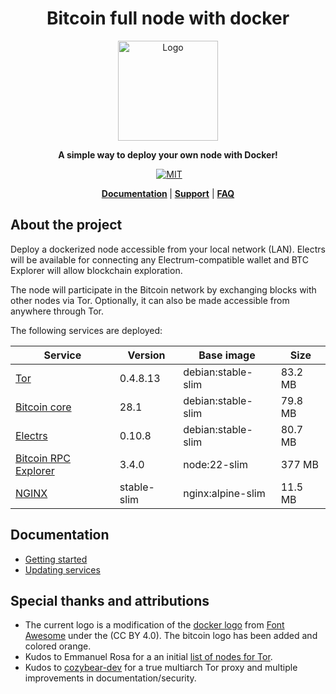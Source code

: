 <div align="center">
  <h1>Bitcoin full node with docker</h1>

  <img alt="Logo" src="./.doc/readme/logo.png" width="160"/>

  <p>
    <strong>A simple way to deploy your own node with Docker!</strong>
  </p>

  <p>
  <a href="https://github.com/reverse-hash/bitcoin-full-node-with-docker/actions/workflows/build.yml">
<img alt="" src="https://github.com/reverse-hash/bitcoin-full-node-with-docker/actions/workflows/build.yml/badge.svg"></a>
    <a href="./LICENSE.txt"><img alt="MIT" src="https://img.shields.io/badge/license-MIT-blue.svg"/></a>

  </p>

<strong><a href="#documentation">Documentation</a> </strong>
| <strong><a href="https://github.com/reverse-hash/bitcoin-full-node-with-docker/discussions">Support</a></strong>
| <strong><a href="./FAQ.md">FAQ</a></strong>

</div>

## About the project

Deploy a dockerized node accessible from your local network (LAN). Electrs will be available for connecting any Electrum-compatible wallet and BTC Explorer will allow blockchain exploration.

The node will participate in the Bitcoin network by exchanging blocks with other nodes via Tor. Optionally, it can also be made accessible from anywhere through Tor.

The following services are deployed:

| Service                                                                         | Version      | Base image         | Size    |
| ------------------------------------------------------------------------------- | ------------ | ------------------ | --------|
| <a href="https://gitlab.torproject.org/tpo/core/tor/">Tor</a>                   | 0.4.8.13     | debian:stable-slim | 83.2 MB |
| <a href="https://github.com/bitcoin/bitcoin">Bitcoin core</a>                   | 28.1         | debian:stable-slim | 79.8 MB |
| <a href="https://github.com/romanz/electrs">Electrs</a>                         | 0.10.8       | debian:stable-slim | 80.7 MB |
| <a href="https://github.com/janoside/btc-rpc-explorer">Bitcoin RPC Explorer</a> | 3.4.0        | node:22-slim       | 377 MB  |
| <a href="https://github.com/nginxinc/docker-nginx">NGINX</a>                    | stable-slim  | nginx:alpine-slim  | 11.5 MB |

## Documentation

<a href="#documentation"></a>

- <a href="./GETTING_STARTED.md">Getting started</a>
- <a href="./UPDATING_SERVICES.md">Updating services</a>

## Special thanks and attributions

- The current logo is a modification of the <a href="https://fontawesome.com/icons/docker">docker logo</a> from <a href="https://fontawesome.com">Font Awesome</a> under the (CC BY 4.0). The bitcoin logo has been added and colored orange.
- Kudos to Emmanuel Rosa for a an initial <a href="https://github.com/emmanuelrosa/bitcoin-onion-nodes">list of nodes for Tor</a>.
- Kudos to <a href="https://github.com/cozybear-dev">cozybear-dev</a> for a true multiarch Tor proxy and multiple improvements in documentation/security.
